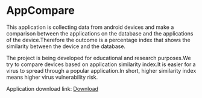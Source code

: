 # AppCompare
This application is collecting data from android devices and make a comparison between the applications on the database and the applications of the device.Therefore the outcome is a percentage index that shows the similarity between the device and the database.

The project is being developed for educational and research purposes.We try to compare devices based on application similarity index.It is easier for a virus to spread through a popular application.In short, higher similarity index means higher virus vulnerability risk.

Application download link:
[Download](http://appcompare.eu.pn/public/AppCompare.apk)

